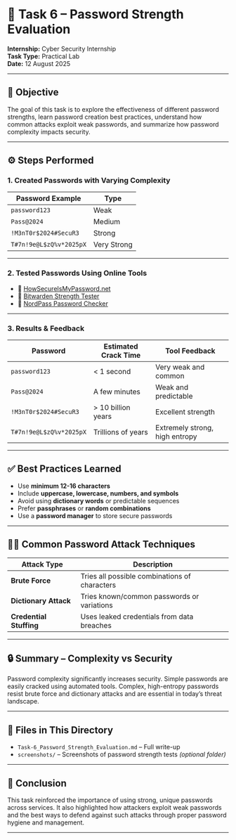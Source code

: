 # 🔐 Task 6 – Password Strength Evaluation

**Internship:** Cyber Security Internship  
**Task Type:** Practical Lab   
**Date:** 12 August 2025 

---

## 📝 Objective

The goal of this task is to explore the effectiveness of different password strengths, learn password creation best practices, understand how common attacks exploit weak passwords, and summarize how password complexity impacts security.

---

## ⚙️ Steps Performed

### 1. Created Passwords with Varying Complexity

| Password Example            | Type          |
|-----------------------------|---------------|
| `password123`               | Weak          |
| `Pass@2024`                 | Medium        |
| `!M3nT0r$2024#SecuR3`       | Strong        |
| `T#7n!9e@L$zQ%v*2025pX`     | Very Strong   |

---

### 2. Tested Passwords Using Online Tools

- 🔗 [HowSecureIsMyPassword.net](https://howsecureismypassword.net)  
- 🔗 [Bitwarden Strength Tester](https://bitwarden.com/password-strength/)  
- 🔗 [NordPass Password Checker](https://nordpass.com/password-checker/)

---

### 3. Results & Feedback

| Password             | Estimated Crack Time     | Tool Feedback                             |
|----------------------|--------------------------|--------------------------------------------|
| `password123`        | < 1 second                | Very weak and common                      |
| `Pass@2024`          | A few minutes             | Weak and predictable                      |
| `!M3nT0r$2024#SecuR3`| > 10 billion years        | Excellent strength                        |
| `T#7n!9e@L$zQ%v*2025pX` | Trillions of years     | Extremely strong, high entropy            |

---

## ✅ Best Practices Learned

- Use **minimum 12-16 characters**
- Include **uppercase, lowercase, numbers, and symbols**
- Avoid using **dictionary words** or predictable sequences
- Prefer **passphrases** or **random combinations**
- Use a **password manager** to store secure passwords

---

## 🕵️‍♂️ Common Password Attack Techniques

| Attack Type        | Description                                                                 |
|--------------------|-----------------------------------------------------------------------------|
| **Brute Force**    | Tries all possible combinations of characters                               |
| **Dictionary Attack** | Tries known/common passwords or variations                               |
| **Credential Stuffing** | Uses leaked credentials from data breaches                              |

---

## 🔒 Summary – Complexity vs Security

Password complexity significantly increases security. Simple passwords are easily cracked using automated tools. Complex, high-entropy passwords resist brute force and dictionary attacks and are essential in today’s threat landscape.

---

## 📂 Files in This Directory

- `Task-6_Password_Strength_Evaluation.md` – Full write-up  
- `screenshots/` – Screenshots of password strength tests *(optional folder)*

---

## 📌 Conclusion

This task reinforced the importance of using strong, unique passwords across services. It also highlighted how attackers exploit weak passwords and the best ways to defend against such attacks through proper password hygiene and management.

---

